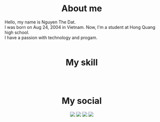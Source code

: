 <h1 style="text-align:center">About me</h1>
Hello, my name is Nguyen The Dat.<br>
I was born on Aug 24, 2004 in Vietnam. Now, I'm a student at Hong Quang high school.<br>
I have a passion with technology and progam.
<br><br>
<h1 style="text-align:center">My skill</h1>
<br><br>
<h1 style="text-align:center;">My social</h1>
<div style="text-align:center">

[<img src="https://img.shields.io/badge/-My%20Bio%20Website-%23000000"/>](https://facebook.com/ndat2408)
[<img src="https://img.shields.io/badge/-Facebook-%234267B2"/>](https://facebook.com/ndat2408)
[<img src="https://img.shields.io/badge/-Instagram-%238a3ab9"/>](https://instagram.com/ndat2408)
[<img src="https://img.shields.io/badge/-Youtube-%23FF0000"/>](https://youtube.com/ndat2408)
